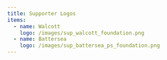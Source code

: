 ```yaml
---
title: Supporter Logos
items:
  - name: Walcott
    logo: /images/sup_walcott_foundation.png
  - name: Battersea
    logo: /images/sup_battersea_ps_foundation.png
---
```

